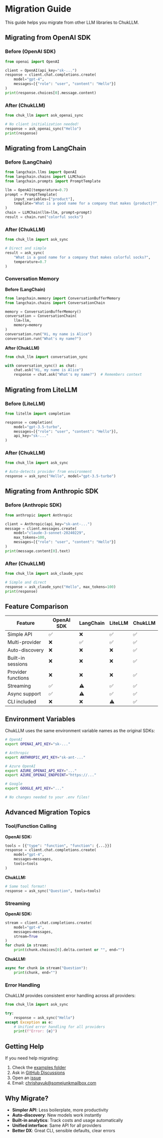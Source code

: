 # Migration Guide

This guide helps you migrate from other LLM libraries to ChukLLM.

## Migrating from OpenAI SDK

### Before (OpenAI SDK)
```python
from openai import OpenAI

client = OpenAI(api_key="sk-...")
response = client.chat.completions.create(
    model="gpt-4",
    messages=[{"role": "user", "content": "Hello"}]
)
print(response.choices[0].message.content)
```

### After (ChukLLM)
```python
from chuk_llm import ask_openai_sync

# No client initialization needed!
response = ask_openai_sync("Hello")
print(response)
```

## Migrating from LangChain

### Before (LangChain)
```python
from langchain.llms import OpenAI
from langchain.chains import LLMChain
from langchain.prompts import PromptTemplate

llm = OpenAI(temperature=0.7)
prompt = PromptTemplate(
    input_variables=["product"],
    template="What is a good name for a company that makes {product}?",
)
chain = LLMChain(llm=llm, prompt=prompt)
result = chain.run("colorful socks")
```

### After (ChukLLM)
```python
from chuk_llm import ask_sync

# Direct and simple
result = ask_sync(
    "What is a good name for a company that makes colorful socks?",
    temperature=0.7
)
```

### Conversation Memory

**Before (LangChain)**
```python
from langchain.memory import ConversationBufferMemory
from langchain.chains import ConversationChain

memory = ConversationBufferMemory()
conversation = ConversationChain(
    llm=llm,
    memory=memory
)
conversation.run("Hi, my name is Alice")
conversation.run("What's my name?")
```

**After (ChukLLM)**
```python
from chuk_llm import conversation_sync

with conversation_sync() as chat:
    chat.ask("Hi, my name is Alice")
    response = chat.ask("What's my name?")  # Remembers context
```

## Migrating from LiteLLM

### Before (LiteLLM)
```python
from litellm import completion

response = completion(
    model="gpt-3.5-turbo",
    messages=[{"role": "user", "content": "Hello"}],
    api_key="sk-..."
)
```

### After (ChukLLM)
```python
from chuk_llm import ask_sync

# Auto-detects provider from environment
response = ask_sync("Hello", model="gpt-3.5-turbo")
```

## Migrating from Anthropic SDK

### Before (Anthropic SDK)
```python
from anthropic import Anthropic

client = Anthropic(api_key="sk-ant-...")
message = client.messages.create(
    model="claude-3-sonnet-20240229",
    max_tokens=100,
    messages=[{"role": "user", "content": "Hello"}]
)
print(message.content[0].text)
```

### After (ChukLLM)
```python
from chuk_llm import ask_claude_sync

# Simple and direct
response = ask_claude_sync("Hello", max_tokens=100)
print(response)
```

## Feature Comparison

| Feature | OpenAI SDK | LangChain | LiteLLM | ChukLLM |
|---------|------------|-----------|---------|---------|
| Simple API | ✅ | ❌ | ✅ | ✅ |
| Multi-provider | ❌ | ✅ | ✅ | ✅ |
| Auto-discovery | ❌ | ❌ | ❌ | ✅ |
| Built-in sessions | ❌ | ❌ | ❌ | ✅ |
| Provider functions | ❌ | ❌ | ❌ | ✅ |
| Streaming | ✅ | ⚠️ | ✅ | ✅ |
| Async support | ✅ | ⚠️ | ✅ | ✅ |
| CLI included | ❌ | ❌ | ⚠️ | ✅ |

## Environment Variables

ChukLLM uses the same environment variable names as the original SDKs:

```bash
# OpenAI
export OPENAI_API_KEY="sk-..."

# Anthropic
export ANTHROPIC_API_KEY="sk-ant-..."

# Azure OpenAI
export AZURE_OPENAI_API_KEY="..."
export AZURE_OPENAI_ENDPOINT="https://..."

# Google
export GOOGLE_API_KEY="..."

# No changes needed to your .env files!
```

## Advanced Migration Topics

### Tool/Function Calling

**OpenAI SDK:**
```python
tools = [{"type": "function", "function": {...}}]
response = client.chat.completions.create(
    model="gpt-4",
    messages=messages,
    tools=tools
)
```

**ChukLLM:**
```python
# Same tool format!
response = ask_sync("Question", tools=tools)
```

### Streaming

**OpenAI SDK:**
```python
stream = client.chat.completions.create(
    model="gpt-4",
    messages=messages,
    stream=True
)
for chunk in stream:
    print(chunk.choices[0].delta.content or "", end="")
```

**ChukLLM:**
```python
async for chunk in stream("Question"):
    print(chunk, end="")
```

### Error Handling

ChukLLM provides consistent error handling across all providers:

```python
from chuk_llm import ask_sync

try:
    response = ask_sync("Hello")
except Exception as e:
    # Unified error handling for all providers
    print(f"Error: {e}")
```

## Getting Help

If you need help migrating:

1. Check the [examples folder](../examples/)
2. Ask in [GitHub Discussions](https://github.com/chrishayuk/chuk-llm/discussions)
3. Open an [issue](https://github.com/chrishayuk/chuk-llm/issues)
4. Email: chrishayuk@somejunkmailbox.com

## Why Migrate?

- **Simpler API**: Less boilerplate, more productivity
- **Auto-discovery**: New models work instantly
- **Built-in analytics**: Track costs and usage automatically
- **Unified interface**: Same API for all providers
- **Better DX**: Great CLI, sensible defaults, clear errors